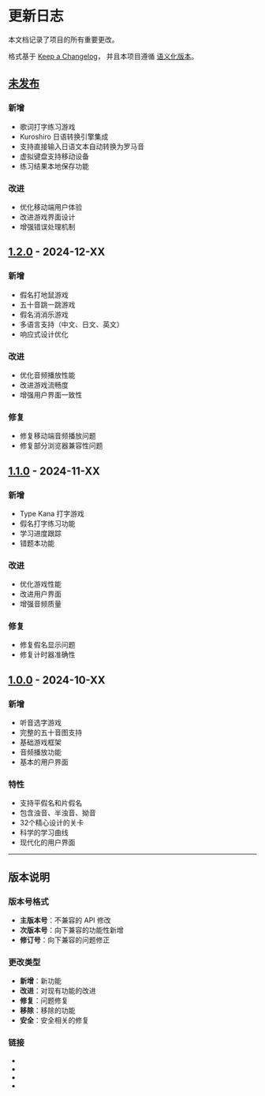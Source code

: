 # 更新日志

本文档记录了项目的所有重要更改。

格式基于 [Keep a Changelog](https://keepachangelog.com/zh-CN/1.0.0/)，
并且本项目遵循 [语义化版本](https://semver.org/lang/zh-CN/)。

## [未发布]

### 新增
- 歌词打字练习游戏
- Kuroshiro 日语转换引擎集成
- 支持直接输入日语文本自动转换为罗马音
- 虚拟键盘支持移动设备
- 练习结果本地保存功能

### 改进
- 优化移动端用户体验
- 改进游戏界面设计
- 增强错误处理机制

## [1.2.0] - 2024-12-XX

### 新增
- 假名打地鼠游戏
- 五十音跳一跳游戏
- 假名消消乐游戏
- 多语言支持（中文、日文、英文）
- 响应式设计优化

### 改进
- 优化音频播放性能
- 改进游戏流畅度
- 增强用户界面一致性

### 修复
- 修复移动端音频播放问题
- 修复部分浏览器兼容性问题

## [1.1.0] - 2024-11-XX

### 新增
- Type Kana 打字游戏
- 假名打字练习功能
- 学习进度跟踪
- 错题本功能

### 改进
- 优化游戏性能
- 改进用户界面
- 增强音频质量

### 修复
- 修复假名显示问题
- 修复计时器准确性

## [1.0.0] - 2024-10-XX

### 新增
- 听音选字游戏
- 完整的五十音图支持
- 基础游戏框架
- 音频播放功能
- 基本的用户界面

### 特性
- 支持平假名和片假名
- 包含浊音、半浊音、拗音
- 32个精心设计的关卡
- 科学的学习曲线
- 现代化的用户界面

---

## 版本说明

### 版本号格式
- **主版本号**：不兼容的 API 修改
- **次版本号**：向下兼容的功能性新增
- **修订号**：向下兼容的问题修正

### 更改类型
- **新增**：新功能
- **改进**：对现有功能的改进
- **修复**：问题修复
- **移除**：移除的功能
- **安全**：安全相关的修复

### 链接
- [未发布]: https://github.com/Xcfcdl/gojyuonGames/compare/v1.2.0...HEAD
- [1.2.0]: https://github.com/Xcfcdl/gojyuonGames/compare/v1.1.0...v1.2.0
- [1.1.0]: https://github.com/Xcfcdl/gojyuonGames/compare/v1.0.0...v1.1.0
- [1.0.0]: https://github.com/Xcfcdl/gojyuonGames/releases/tag/v1.0.0
